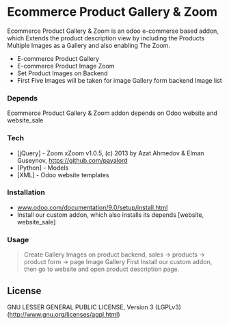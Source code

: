 # Ecommerce Product Gallery & Zoom

Ecommerce Product Gallery & Zoom is an odoo e-commerse based addon, which Extends the product description view by
including the Products Multiple Images as a Gallery and also enabling The Zoom.

  - E-commerce Product Gallery
  - E-commerce Product Image Zoom
  - Set Product Images on Backend
  - First Five Images will be taken for image Gallery form backend Image list

### Depends
Ecommerce Product Gallery & Zoom addon depends on Odoo website and website_sale
### Tech

* [jQuery] - Zoom xZoom v1.0.5, (c) 2013 by Azat Ahmedov & Elman Guseynov, https://github.com/payalord
* [Python] - Models
* [XML] - Odoo website templates

### Installation
- www.odoo.com/documentation/9.0/setup/install.html
- Install our custom addon, which also installs its depends [website, website_sale]
 
### Usage
> Create Gallery Images on product backend, sales -> products -> product form -> page Image Gallery
> First Install our custom addon, then go to website and open product description page.

License
----
GNU LESSER GENERAL PUBLIC LICENSE, Version 3 (LGPLv3)
(http://www.gnu.org/licenses/agpl.html)



